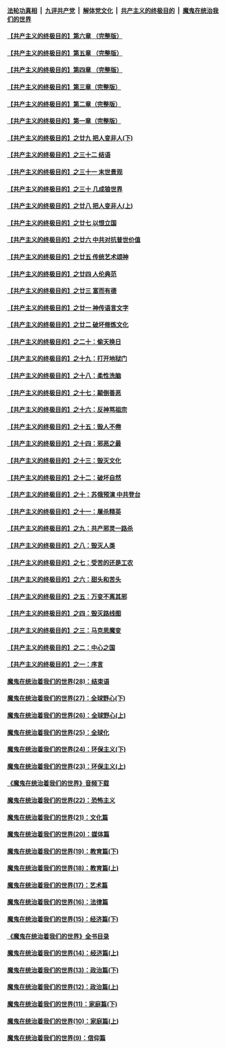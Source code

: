 ####  [法轮功真相](../../../../basic/blob/master/README.md?t=05151031) &nbsp;|&nbsp; [九评共产党](../../../../9ping.md/blob/master/README.md?t=05151031) &nbsp;|&nbsp; [解体党文化](../../../../jtdwh.md/blob/master/README.md?t=05151031)  &nbsp;|&nbsp; [共产主义的终极目的](../../../../gczydzjmd.md/blob/master/README.md?t=05151031) &nbsp;|&nbsp; [魔鬼在统治我们的世界](../../../../mgztzwmdsj.md/blob/master/README.md?t=05151031) 

#### [【共产主义的终极目的】第六章 （完整版）](../pages/nsc422/n11428913.md?t=05151031) 

#### [【共产主义的终极目的】第五章 （完整版）](../pages/nsc422/n11428912.md?t=05151031) 

#### [【共产主义的终极目的】第四章 （完整版）](../pages/nsc422/n11428907.md?t=05151031) 

#### [【共产主义的终极目的】第三章（完整版）](../pages/nsc422/n11428848.md?t=05151031) 

#### [【共产主义的终极目的】第二章（完整版）](../pages/nsc422/n11428831.md?t=05151031) 

#### [【共产主义的终极目的】第一章（完整版）](../pages/nsc422/n11417651.md?t=05151031) 

#### [【共产主义的终极目的】之廿九 把人变非人(下)](../pages/nsc422/n11344140.md?t=05151031) 

#### [【共产主义的终极目的】之三十二 结语](../pages/nsc422/n11360535.md?t=05151031) 

#### [【共产主义的终极目的】之三十一 末世景观](../pages/nsc422/n11351129.md?t=05151031) 

#### [【共产主义的终极目的】之三十 几成狼世界](../pages/nsc422/n11348280.md?t=05151031) 

#### [【共产主义的终极目的】之廿八 把人变非人(上)](../pages/nsc422/n11340492.md?t=05151031) 

#### [【共产主义的终极目的】之廿七 以恨立国](../pages/nsc422/n11336944.md?t=05151031) 

#### [【共产主义的终极目的】之廿六 中共对抗普世价值](../pages/nsc422/n11324785.md?t=05151031) 

#### [【共产主义的终极目的】之廿五 传统艺术颂神](../pages/nsc422/n11296396.md?t=05151031) 

#### [【共产主义的终极目的】之廿四 人伦典范](../pages/nsc422/n11296397.md?t=05151031) 

#### [【共产主义的终极目的】之廿三 富而有德](../pages/nsc422/n11283598.md?t=05151031) 

#### [【共产主义的终极目的】之廿一 神传语言文字](../pages/nsc422/n11263265.md?t=05151031) 

#### [【共产主义的终极目的】之廿二 破坏修炼文化](../pages/nsc422/n11245728.md?t=05151031) 

#### [【共产主义的终极目的】之二十：偷天换日](../pages/nsc422/n11238846.md?t=05151031) 

#### [【共产主义的终极目的】之十九：打开地狱门](../pages/nsc422/n11206376.md?t=05151031) 

#### [【共产主义的终极目的】之十八：柔性洗脑](../pages/nsc422/n11199994.md?t=05151031) 

#### [【共产主义的终极目的】之十七：颠倒善恶](../pages/nsc422/n11179782.md?t=05151031) 

#### [【共产主义的终极目的】之十六：反神骂祖宗](../pages/nsc422/n11166798.md?t=05151031) 

#### [【共产主义的终极目的】之十五：毁人不倦](../pages/nsc422/n11166792.md?t=05151031) 

#### [【共产主义的终极目的】之十四：邪恶之最](../pages/nsc422/n11150249.md?t=05151031) 

#### [【共产主义的终极目的】之十三：毁灭文化](../pages/nsc422/n11135227.md?t=05151031) 

#### [【共产主义的终极目的】之十二：破坏自然](../pages/nsc422/n11135214.md?t=05151031) 

#### [【共产主义的终极目的】之十：苏俄预演 中共登台](../pages/nsc422/n11118424.md?t=05151031) 

#### [【共产主义的终极目的】之十一：屠杀精英](../pages/nsc422/n11118442.md?t=05151031) 

#### [【共产主义的终极目的】之九：共产邪灵一路杀](../pages/nsc422/n11114139.md?t=05151031) 

#### [【共产主义的终极目的】之八：毁灭人类](../pages/nsc422/n11108503.md?t=05151031) 

#### [【共产主义的终极目的】之七：受苦的还是工农](../pages/nsc422/n11101809.md?t=05151031) 

#### [【共产主义的终极目的】之六：甜头和苦头](../pages/nsc422/n11096971.md?t=05151031) 

#### [【共产主义的终极目的】之五：万变不离其邪](../pages/nsc422/n11091285.md?t=05151031) 

#### [【共产主义的终极目的】之四：毁灭路线图](../pages/nsc422/n11086284.md?t=05151031) 

#### [【共产主义的终极目的】之三：马克思魔变](../pages/nsc422/n11061941.md?t=05151031) 

#### [【共产主义的终极目的】之二：中心之国](../pages/nsc422/n11047728.md?t=05151031) 

#### [【共产主义的终极目的】之一：序言](../pages/nsc422/n11086077.md?t=05151031) 

#### [魔鬼在统治着我们的世界(28)：结束语](../pages/nsc422/n10936246.md?t=05151031) 

#### [魔鬼在统治着我们的世界(27)：全球野心(下)](../pages/nsc422/n10928319.md?t=05151031) 

#### [魔鬼在统治着我们的世界(26)：全球野心(上)](../pages/nsc422/n10900318.md?t=05151031) 

#### [魔鬼在统治着我们的世界(25)：全球化](../pages/nsc422/n10788205.md?t=05151031) 

#### [魔鬼在统治着我们的世界(24)：环保主义(下)](../pages/nsc422/n10695307.md?t=05151031) 

#### [魔鬼在统治着我们的世界(23)：环保主义(上)](../pages/nsc422/n10688613.md?t=05151031) 

#### [《魔鬼在统治着我们的世界》音频下载](../pages/nsc422/n10635553.md?t=05151031) 

#### [魔鬼在统治着我们的世界(22)：恐怖主义](../pages/nsc422/n10614727.md?t=05151031) 

#### [魔鬼在统治着我们的世界(21)：文化篇](../pages/nsc422/n10597706.md?t=05151031) 

#### [魔鬼在统治着我们的世界(20)：媒体篇](../pages/nsc422/n10586579.md?t=05151031) 

#### [魔鬼在统治着我们的世界(19)：教育篇(下)](../pages/nsc422/n10564808.md?t=05151031) 

#### [魔鬼在统治着我们的世界(18)：教育篇(上)](../pages/nsc422/n10526970.md?t=05151031) 

#### [魔鬼在统治着我们的世界(17)：艺术篇](../pages/nsc422/n10499093.md?t=05151031) 

#### [魔鬼在统治着我们的世界(16)：法律篇](../pages/nsc422/n10485969.md?t=05151031) 

#### [魔鬼在统治着我们的世界(15)：经济篇(下)](../pages/nsc422/n10469975.md?t=05151031) 

#### [《魔鬼在统治着我们的世界》全书目录](../pages/nsc422/n10464261.md?t=05151031) 

#### [魔鬼在统治着我们的世界(14)：经济篇(上)](../pages/nsc422/n10457370.md?t=05151031) 

#### [魔鬼在统治着我们的世界(13)：政治篇(下)](../pages/nsc422/n10448270.md?t=05151031) 

#### [魔鬼在统治着我们的世界(12)：政治篇(上)](../pages/nsc422/n10444576.md?t=05151031) 

#### [魔鬼在统治着我们的世界(11)：家庭篇(下)](../pages/nsc422/n10440961.md?t=05151031) 

#### [魔鬼在统治着我们的世界(10)：家庭篇(上)](../pages/nsc422/n10435448.md?t=05151031) 

#### [魔鬼在统治着我们的世界(9)：信仰篇](../pages/nsc422/n10432159.md?t=05151031) 

